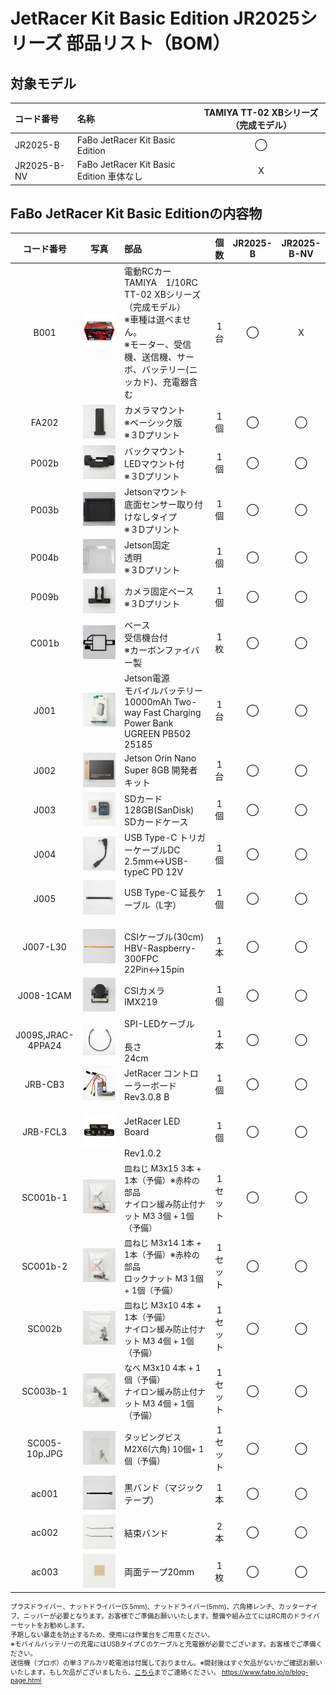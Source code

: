 # JetRacer Kit Basic Edition JR2025シリーズ 部品リスト（BOM）

<div style="text-align: right;font-size: 60%">
</div>

## 対象モデル

|コード番号|名称|TAMIYA TT-02 XBシリーズ（完成モデル）|
|:--|:--|:--:|
|JR2025-B|FaBo JetRacer Kit Basic Edition|◯|
|JR2025-B-NV|FaBo JetRacer Kit Basic Edition 車体なし|X|

## FaBo JetRacer Kit Basic Editionの内容物

|コード番号|写真|部品|個数|JR2025-B|JR2025-B-NV|
|:--:|:--:|:--|:--:|:--:|:--:|
|B001|![](./img/001bom/TT-02XBmodel800840.jpeg)|<span style="font-size:14px;">電動RCカー<br>TAMIYA　1/10RC TT-02 XBシリーズ（完成モデル）<br>※車種は選べません。<br>※モーター、受信機、送信機、サーボ、バッテリー(ニッカド)、充電器含む</span>|1台|◯|X|
|FA202|![](./img/001bom/FA202.JPG)|<span style="font-size:14px;">カメラマウント<br>※ベーシック版<br>※３Dプリント</span>|1個|◯|◯|
|P002b|![](./img/001bom/P002.JPG)|<span style="font-size:14px;">バックマウント<br>LEDマウント付<br>※３Dプリント</span>|1個|◯|◯|
|P003b|![](./img/001bom/P003b.jpg)|<span style="font-size:14px;">Jetsonマウント<br>底面センサー取り付けなしタイプ<br>※３Dプリント</span>|1個|◯|◯|
|P004b|![](./img/001bom/P004b.jpg)|<span style="font-size:14px;">Jetson固定<br>透明<br>※３Dプリント</span>|1個|◯|◯|
|P009b|![](./img/001bom/P009b.jpg)|<span style="font-size:14px;">カメラ固定ベース<br>※３Dプリント</span>|1個|◯|◯|
|C001b|![](./img/001bom/C001b.jpg)|<span style="font-size:14px;">ベース<br>受信機台付<br>※カーボンファイバー製</span>|1枚|◯|◯|
|J001|![](./img/001bom/J001.JPG)|<span style="font-size:14px;">Jetson電源<br>モバイルバッテリー　10000mAh Two-way Fast Charging Power Bank UGREEN PB502 25185</span>|1台|◯|◯|
|J002|![](./img/001bom/J002.JPG)|<span style="font-size:14px;">Jetson Orin Nano Super 8GB 開発者キット　</span>|1台|◯|◯|
|J003|![](./img/001bom/J003.JPG)|SDカード128GB(SanDisk)<br>SDカードケース</span>|1個|◯|◯|
|J004|![](./img/001bom/J004.JPG)|<span style="font-size:14px;">USB Type-C トリガーケーブルDC 2.5mm<->USB-typeC PD 12V</span>|1個|◯|◯|
|J005|![](./img/001bom/J005.JPG)|<span style="font-size:14px;">USB Type-C 延長ケーブル（L字）</span>|1個|◯|◯|
|J007-L30|![](./img/001bom/J007-L30.JPG)|<span style="font-size:14px;"><br>CSIケーブル(30cm)<br>HBV-Raspberry-300FPC<br>22Pin<->15pin</span>|1本|◯|◯|
|J008-1CAM|![](./img/001bom/J008L.JPG)|<span style="font-size:14px;">CSIカメラ　IMX219</span>|1個|◯|◯|
|J009S,JRAC-4PPA24|![](./img/001bom/J009S.JPG)|<span style="font-size:14px;">SPI-LEDケーブル<br><br>長さ<br>24cm</span>|1本|◯|◯|
|JRB-CB3|![](./img/001bom/JRB-CB3.JPG)|<span style="font-size:14px;">JetRacer コントローラーボード<br>Rev3.0.8 B</span>|1個|◯|◯|
|JRB-FCL3|![](./img/001bom/JRB-LED.JPG)|<span style="font-size:14px;"><br>JetRacer LED Board<br><br>Rev1.0.2</span>|1個|◯|◯|
|SC001b-1|![](./img/001bom/SC001b1.jpg)|<span style="font-size:13px;">皿ねじ M3x15 3本 + 1本（予備）※赤枠の部品<br>ナイロン緩み防止付ナット M3 3個 + 1個（予備）</span>|1セット|◯|◯|
|SC001b-2|![](./img/001bom/SC001b2.jpg)|<span style="font-size:13px;">皿ねじ M3x14 1本 + 1本（予備）※赤枠の部品<br>ロックナット M3 1個 + 1個（予備）</span>|1セット|◯|◯|
|SC002b|![](./img/001bom/SC002b.jpg)|<span style="font-size:13px;">皿ねじ M3x10 4本 + 1本（予備）<br>ナイロン緩み防止付ナット M3 4個 + 1個（予備）</span>|1セット|◯|◯|
|SC003b-1|![](./img/001bom/SC003b-1.jpg)|<span style="font-size:13px;">なべ M3x10 4本 + 1個（予備）<br>ナイロン緩み防止付ナット M3 4個 + 1個（予備）</span>|1セット|◯|◯|
|SC005-10p.JPG|![](./img/001bom/SC005-10p.JPG)|<span style="font-size:13px;">タッピングビス<br>M2X6(六角) 10個+ 1個（予備）</span>|1セット|◯|◯|
|ac001|![](./img/001bom/AC001.JPG)|<span style="font-size:14px;">黒バンド（マジックテープ）</span>|1本|◯|◯|
|ac002|![](./img/001bom/AC002.JPG)|<span style="font-size:14px;">結束バンド</span>|2本|◯|◯|
|ac003|![](./img/001bom/AC003.JPG)|<span style="font-size:14px;">両面テープ20mm</span>|1枚|◯|◯|

<div style="text-align: left;font-size: 75%">プラスドライバー、ナットドライバー(5.5mm)、ナットドライバー(5mm)、六角棒レンチ、カッターナイフ、ニッパーが必要となります。お客様でご準備お願いいたします。整備や組み立てにはRC用のドライバーセットをお勧めします。<br>予期しない暴走を防止するため、使用には作業台をご用意ください。<br>※モバイルバッテリーの充電にはUSBタイプＣのケーブルと充電器が必要でございます。お客様でご準備ください。<br>送信機（プロポ）の単３アルカリ乾電池は付属しておりません。※開封後はすぐ欠品がないかご確認お願いいたします。もし欠品がございましたら、<a href="https://www.fabo.io/p/blog-page.html">こちら</a>までご連絡ください。
<a href="https://www.fabo.io/p/blog-page.html">https://www.fabo.io/p/blog-page.html</a>
</div>

